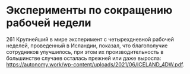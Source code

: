 # Эксперименты по сокращению рабочей недели

261 Крупнейший в мире эксперимент с четырехдневной рабочей неделей, проведенный в Исландии, показал, что благополучие сотрудников улучшилось, при этом их производительность в большинстве случаев осталась прежней или даже выросла: https://autonomy.work/wp-content/uploads/2021/06/ICELAND_4DW.pdf.

